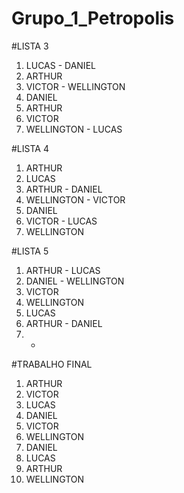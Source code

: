 # Grupo_1_Petropolis

#LISTA 3 
1) LUCAS - DANIEL
2) ARTHUR
3) VICTOR - WELLINGTON
4) DANIEL
5) ARTHUR
6) VICTOR
7) WELLINGTON - LUCAS


#LISTA 4
1) ARTHUR
2) LUCAS 
3) ARTHUR - DANIEL
4) WELLINGTON - VICTOR   
5) DANIEL
6) VICTOR - LUCAS
7) WELLINGTON 


#LISTA 5
1) ARTHUR - LUCAS        
2) DANIEL - WELLINGTON 
3) VICTOR 
4) WELLINGTON
5) LUCAS    
6) ARTHUR - DANIEL
7) -  

#TRABALHO FINAL
1) ARTHUR
2) VICTOR 
3) LUCAS         
4) DANIEL         
5) VICTOR    
6) WELLINGTON
7) DANIEL
8) LUCAS
9) ARTHUR
10) WELLINGTON
